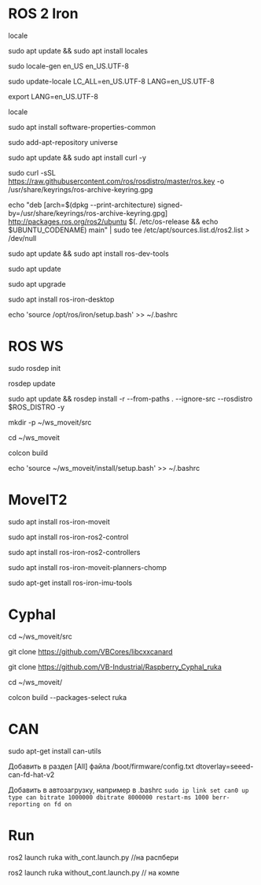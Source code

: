 # ROS 2 Iron
locale

sudo apt update && sudo apt install locales

sudo locale-gen en_US en_US.UTF-8

sudo update-locale LC_ALL=en_US.UTF-8 LANG=en_US.UTF-8

export LANG=en_US.UTF-8

locale

sudo apt install software-properties-common

sudo add-apt-repository universe

sudo apt update && sudo apt install curl -y

sudo curl -sSL https://raw.githubusercontent.com/ros/rosdistro/master/ros.key -o /usr/share/keyrings/ros-archive-keyring.gpg

echo "deb [arch=$(dpkg --print-architecture) signed-by=/usr/share/keyrings/ros-archive-keyring.gpg] http://packages.ros.org/ros2/ubuntu $(. /etc/os-release && echo $UBUNTU_CODENAME) main" | sudo tee /etc/apt/sources.list.d/ros2.list > /dev/null

sudo apt update && sudo apt install ros-dev-tools

sudo apt update

sudo apt upgrade

sudo apt install ros-iron-desktop

echo 'source  /opt/ros/iron/setup.bash' >> ~/.bashrc

# ROS WS

sudo rosdep init

rosdep update

sudo apt update && rosdep install -r --from-paths . --ignore-src --rosdistro $ROS_DISTRO -y

mkdir -p ~/ws_moveit/src

cd ~/ws_moveit

colcon build

echo 'source ~/ws_moveit/install/setup.bash' >> ~/.bashrc


# MoveIT2
sudo apt install ros-iron-moveit

sudo apt install ros-iron-ros2-control

sudo apt install ros-iron-ros2-controllers

sudo apt install ros-iron-moveit-planners-chomp

sudo apt-get install ros-iron-imu-tools

# Cyphal
cd ~/ws_moveit/src

git clone https://github.com/VBCores/libcxxcanard

git clone https://github.com/VB-Industrial/Raspberry_Cyphal_ruka

cd ~/ws_moveit/

colcon build --packages-select ruka

# CAN
sudo apt-get install can-utils

Добавить в раздел [All] файла /boot/firmware/config.txt dtoverlay=seeed-can-fd-hat-v2

Добавить в автозагрузку, например в .bashrc ``sudo ip link set can0 up type can bitrate 1000000 dbitrate 8000000 restart-ms 1000 berr-reporting on fd on``


# Run
ros2 launch ruka with_cont.launch.py  //на распбери

ros2 launch ruka without_cont.launch.py // на компе
